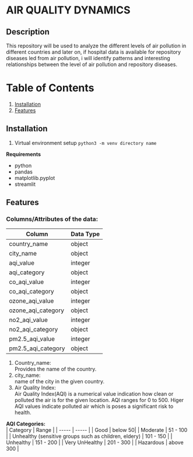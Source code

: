 # AIR QUALITY DYNAMICS

## Description
This repository will be used to analyze the different levels of air pollution in different countries and later on, if hospital data is available for repository diseases led from air pollution, i will identify patterns and interesting relationships between the level of air pollution and repository diseases.  

# Table of Contents
1. [Installation](#installation)
1. [Features](#features)


## Installation 
1. Virtual environment setup
``python3 -m venv directory name``


**Requirements**
- python
- pandas  
- matplotlib.pyplot
- streamlit 

## Features   
### Columns/Attributes of the data:   

| Column | Data Type |
| ---- | ---- |
| country_name | object |
| city_name | object  |
| aqi_value |  integer |
| aqi_category | object  |
| co_aqi_value | integer  |
| co_aqi_category | object |
| ozone_aqi_value | integer |
| ozone_aqi_category | object  |
| no2_aqi_value | integer  |
| no2_aqi_category | object |
| pm2.5_aqi_value | integer |
| pm2.5_aqi_category | object  |


1. Country_name:  
Provides the name of the country.  
2. city_name:  
name of the city in the given country.
3.  Air Quality Index:   
Air Quality Index(AQI) is a numerical value indication how clean or polluted the air is for the given location. AQI ranges for 0 to 500. Higer AQI values indicate polluted air which is poses a significant risk to health. 

**AQI Categories:**   
| Category | Range | 
| ----- | ----- |
| Good | below 50|
| Moderate | 51 - 100 |
| Unhealthy  (sensitive groups such as children, eldery) | 101 - 150 |
| Unhealthy | 151 - 200 |
| Very UnHealthy | 201 - 300 |
| Hazardous | above 300 |

